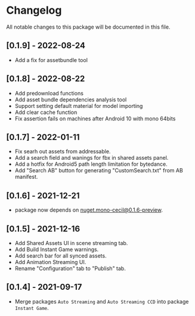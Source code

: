 # Changelog

All notable changes to this package will be documented in this file.

## [0.1.9] - 2022-08-24
* Add a fix for assetbundle tool

## [0.1.8] - 2022-08-22
* Add predownload functions
* Add asset bundle dependencies analysis tool
* Support setting default material for model importing
* Add clear cache function
* Fix assertion fails on machines after Android 10 with mono 64bits

## [0.1.7] - 2022-01-11
* Fix searh out assets from addressable.
* Add a search field and wanings for fbx in shared assets panel.
* Add a hotfix for Android5 path length limitation for bytedance.
* Add "Search AB" button for generating "CustomSearch.txt" from AB manifest.

## [0.1.6] - 2021-12-21
* package now depends on nuget.mono-cecil@0.1.6-preview.

## [0.1.5] - 2021-12-16
* Add Shared Assets UI in scene streaming tab.
* Add Build Instant Game warnings.
* Add search bar for all synced assets.
* Add Animation Streaming UI.
* Rename "Configuration" tab to "Publish" tab.

## [0.1.4] - 2021-09-17
* Merge packages `Auto Streaming` and `Auto Streaming CCD` into package `Instant Game`.
